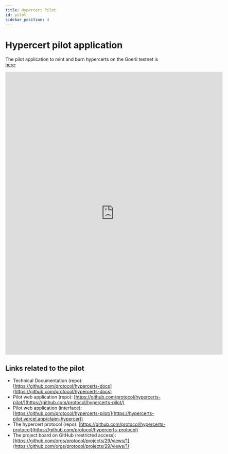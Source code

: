 ```yaml
---
title: Hypercert Pilot
id: pilot
sidebar_position: 4
---
```


# Hypercert pilot application

The pilot application to mint and burn hypercerts on the Goerli testnet is [here](https://hypercerts-pilot.vercel.app/claim-hypercert):

<iframe width="675" height="880" src="https://hypercerts-pilot.vercel.app/claim-hypercert" frameborder="0"></iframe>

## Links related to the pilot
* Technical Documentation (repo): [https://github.com/protocol/hypercerts-docs](https://github.com/protocol/hypercerts-docs)
* Pilot web application (repo): [https://github.com/protocol/hypercerts-pilot/](https://github.com/protocol/hypercerts-pilot/)
* Pilot web application (interface): [https://github.com/protocol/hypercerts-pilot/](https://hypercerts-pilot.vercel.app/claim-hypercert)
* The hypercert protocol (repo): [https://github.com/protocol/hypercerts-protocol](https://github.com/protocol/hypercerts-protocol)
* The project board on GitHub (restricted access): [https://github.com/orgs/protocol/projects/29/views/1](https://github.com/orgs/protocol/projects/29/views/1)
